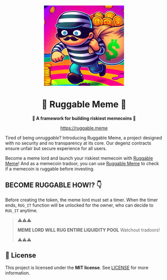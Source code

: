 <!-- prettier-ignore-start -->
<!-- markdownlint-disable -->

<!-- ************************************* -->
<!-- *        HEADER WITH LOGO           * -->
<!-- ************************************* -->
<p align="center">
  <img src="assets/logo/logo.png" height="256">
</p>

<h1 align="center">💸 Ruggable Meme 💸</h1>

<p align="center">
  <strong>🧨 A framework for building riskiest memecoins 🧨</strong>
</p>

<p align="center">
  <a href="https://ruggable.meme">https://ruggable.meme</a>
</p>

Tired of being _unruggable_? Introducing Ruggable Meme, a project designed with no security and no transparency at its core. Our degenz contracts ensure unfair but secure experience for all users.

Become a meme lord and launch your riskiest memecoin with [Ruggable Meme](https://ruggable.meme)! And as a memecoin tradoor, you can use [Ruggable Meme](https://ruggable.meme) to check if a memecoin is ruggable before investing.

## BECOME RUGGABLE HOW!? 👇

Before creating the token, the meme lord must set a timer. When the timer ends, `RUG_IT` function will be unlocked for the owner, who can decide to `RUG_IT` anytime.

> ⚠️⚠️⚠️
>
> **MEME LORD WILL RUG ENTIRE LIQUIDITY POOL**
> Watchout tradoors!
>
> ⚠️⚠️⚠️

## 📖 License

This project is licensed under the **MIT license**. See [LICENSE](LICENSE) for more information.
